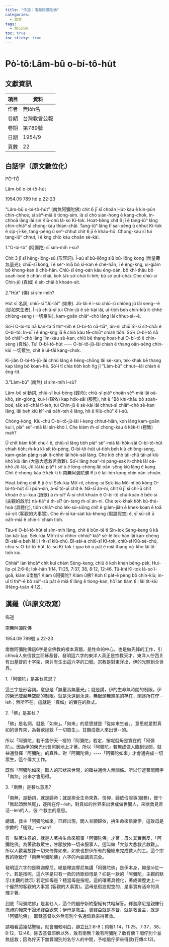 ```yaml
---
title: "佈道：南無阿彌陀佛"
categories:
  - 散文
tags:
  - 無lo̍h名
toc: true
toc_sticky: true
---
```


# Pò͘-tō:Lâm-bû o-bí-tô-hu̍t

## 文獻資訊

| 項目 | 資料 |
|---|---|
| 作者 | 無lo̍h名 |
| 卷期 | 台灣教會公報 |
| 卷期 | 第789號 |
| 日期 | 1954/9 |
| 頁數 | 22 |

## 白話字（原文數位化）

PÒ͘-TŌ

Lâm-bû o-bí-tô-hu̍t

1954.09 789 hō p.22-23

"Lâm-bû o-bí-tô-hu̍t" (南無阿彌陀佛) chit 6 jī sī choân Hu̍t-kàu ê kin-pún chin-chhoé, sī sèⁿ-miā ê tiong-sim. iā sī chò sian-hong ê kang-chok, ín-chhoā lâng lâi sìn Kiù-chú Iâ-so͘ Ki-tok. Hoat-bêng chit 6 jī ê tang-iûⁿ lâng chin-chiàⁿ sī chong-kàu thian-châi. Tang-iûⁿ lâng tī sai-pêng ū chhut Ki-tok ê si̍p-jī-kè, tang-pêng ū seⁿ-chhut chit 6 jī ê kháu-hō. Chong-kàu sī tuì tang-iûⁿ chhut, i ê kng chiò kàu choân sè-kài.

1."O-bí-tô" (阿彌陀) sī sím-mi̍h ì-sù?

Chit 3 jī sī hêng-iông-sû (形容詞). Ì-sù sī bû-liōng siū bû-liōng kong (無量壽無量光); chiū-sī kóng, i ê sèⁿ-miā bô sî-kan ê chè-hān, i ê êng-kng, ui-giâm bô khong-kan ê chè-hān. Chiū-sī éng-oán kàu éng-oán, bô khí-thâu bô soah-boé ê chûn-chāi, koh ta̍k só͘-chāi tī-teh; bû só͘ put-chāi. Che chiū-sī Chin-jû (真如) ê si̍t-chāi ê khoán-sit.

2."Hu̍t" (佛) sī sím-mi̍h?

Hu̍t sī 名詞, chiū-sī "Jû-lâi" (如來). Jû-lâi ê ì-sù chiū-sī chiông jû lâi seng--ê (從如來生者). Ì-sù chiū-sī tuì Chin-jû ê sè-kài lâi, uī-tio̍h beh chín-kiù it-chhè chiòng-seng (一切眾生), kam-goān chiâⁿ-chò lâng lâi chhut-sì--ê.

Só͘-í O-bí-tô nā kan-ta tī thiⁿ-ni̍h ê O-bí-tô nā-tiāⁿ, án-ni chiū m̄-sī si̍t-chāi ê O-bí-tô. In-uī i ê êng-kng iā ē chiò kàu tē-chiūⁿ chiah tio̍h. Só͘-í O-bí-tô nā bô chiâⁿ-chò lâng lîm-kàu sè-kan, chiū bē thang hoat-hui O-bí-tô ê chin-sèng (真性). Tuì O-bí-tô-hu̍t ---- O-bí-tô-jû-lâi chiah ē thang oân-sêng chin-kiú 一切眾生, chit ê uí-tāi kang-chok.

Kì-jiân O-bí-tô-jû-lâi chhú lâng ê hêng-chōng lâi sè-kan, tek-khak bē thang kap lâng bô koan-hē. Só͘-í tī chia tio̍h koh n̄g jī "Lâm-bû" chhut--lâi chiah ē ēng-tit.

3."Lâm-bû" (南無) sī sím-mi̍h ì-sù?

Lâm-bû sī 動詞, chiū-sī kui-bēng (歸命); chiū-sī piàⁿ choân sèⁿ-miā lâi oá-khò, sìn-gióng, kui-i (歸依) kap ho̍k-sāi (服務), hit ê "Bô khí-thâu bô soah-boé, ta̍k só͘-chāi tī-teh, tuì Chin-jû ê sè-kài lâi chhut-sì chiâⁿ-chò sè-kan lâng, lâi beh kiù kìⁿ-nā oa̍h-teh ê lâng, hit ê Kiù-chú" ê ì-sù.

Chóng-kóng, Kiù-chú O-bí-tô-jû-lâi í-keng chhut-hiān, koh lâng kam-goān kui i, piàⁿ sèⁿ-miā lâi sìn-khò i. Che kiám m̄-sī chong-kàu ê ke̍k-tì (極致) mah?

Ū chi̍t tiám tio̍h chù-ì ê, chiū-sī lâng tio̍h piàⁿ sèⁿ-miā lâi ho̍k-sāi O-bí-tô-hu̍t chiah tio̍h; m̄-kú kî-si̍t tò-péng, O-bí-tô-hu̍t uī-tio̍h beh kiù chiòng-seng, kam-goān pàng-sak it-chhè lâi ho̍k-sāi lâng. Che kiò chò tāi-chû tāi-pi kiù khó͘ kiù lān (大慈大悲救苦救難). Só͘-í lâng hoaⁿ-hí pàng-sak it-chhè lâi oá-khò Jû-lâi, Jû-lâi iā piàⁿ i só͘ ū ê lóng-chóng lâi oân-sêng kiù lâng ê kang. Chit ê chong-kàu ê ke̍k-tì tī 南無阿彌陀佛 6 jī ê lāi-bīn kóng chin oân-choân.

Hoat-bêng chit 6 jī ê sī Sek-kia Mô͘-nî, chóng-sī Sek-kia Mô͘-nî bô kóng O-bí-tô-hu̍t sī i pún-sin, á-sī tó-uī chi̍t ê. Nā-sī án-ni, chit 6 jī sī chí-ū chi̍t khoán ê si-koa (詩歌) á m̄-sī? Á-sī chi̍t khoán ê O-bí-tô chú-koan ê be̍k-sī (主觀的啟示) nā-tiāⁿ á m̄-sī? ún-tàng m̄-sī án-ni. Che tek-khak tio̍h kū-thé-hoà (具體化), tio̍h chiâⁿ-chò le̍k-sú-siōng chi̍t ê giâm-jiân ê khek-koan ê toā sū-si̍t (客觀的大事實). Che m̄-sī ká-siat ká-khong (假設假空) ê, sī sū-si̍t ū oa̍h-miā ê chin-lí chiah tio̍h.

Tàu-tí O-bí-tô-hu̍t sī sím-mi̍h lâng, chit ê būn-tê tī Sin-iok Sèng-keng ū kā lán kái-tap. Sek-kia Mô͘-nî sī chhin-chhiūⁿ kiâⁿ sé-lé Iok-hān lâi kan-chèng Bí-sài-a beh lâi; i m̄-sī kiù-chú. Bí-sài-a chiū-sī Ki-tok, chiū-sī Kiù-sè-chú, chiū-sī O-bí-tô-hu̍t. Iâ-so͘ Ki-tok í-goā bô ū pa̍t ê miâ thang oá-khò lâi tit-tio̍h kiù.

Chhiáⁿ lán khoàⁿ chit kuí chām Sèng-keng, chiū ē koh khah bêng-pe̍k, Hui-li̍p-pí 2:6-8; Iok-hān 1:14, 11:25, 7:37, 38, 8:12, 12:46. Tû-khì Ki-tok Iâ-so͘ í-goā, kiám ū南無? Kiám ū阿彌陀? Kiám ū佛? Koh tī pa̍t-ê pèng bô chín-kiù; in-uī tī thiⁿ-ē bô siúⁿ-sù pa̍t ê miâ tī lâng ê tiong-kan, hō͘ lán tiàm tī i lâi tit-kiù (Hēng-toān 4:12).

## 漢羅（Ùi原文改寫）

佈道

南無阿彌陀佛

1954.09 789號 p.22-23

南無阿彌陀佛這6字是全佛教的根本真髓，是性命的中心。也是做先鋒的工作，引chhoā人來信救主耶穌基督。發明這六字的東洋人真正是宗教天才。東洋人佇西爿有出基督的十字架，東爿有生出這六字的口號。宗教是對東洋出，伊的光照到全世界。

1.「阿彌陀」是甚乜意思？

這三字是形容詞。意思是「無量壽無量光」；就是講，伊的生命無時間的制限，伊的榮光威嚴無空間的制限。就是永遠到永遠，無起頭無煞尾的存在，閣逐所在佇--leh；無所不在。這就是「真如」的實在的款式。

2.「佛」是甚乜？

「佛」是名詞，就是「如來」。「如來」的意思就是「從如來生者」。意思就是對真如的世界來，為著欲拯救「一切眾生」，甘願成做人來出世--的。

所以「阿彌陀」若干焦佇天--裡的「阿彌陀」若定，按呢就毋是實在的「阿彌陀」。因為伊的榮光也會照到地上才著。所以「阿彌陀」若無成做人臨到世間，就袂通發揮「阿彌陀」的真性。對「阿彌陀佛」----「阿彌陀如來」才會通完成一切眾生，這个偉大工作。

既然「阿彌陀如來」取人的形狀來世間，的確袂通佮人無關係。所以佇遮著閣兩字「南無」出來才會用得。

3.「南無」是甚乜意思?

「南無」是動詞，就是歸命；就是拚全生命來靠，信仰，歸依佮服事(服務)，彼个「無起頭無煞尾」，逐所在佇--leh，對真如的世界來出世成做世間人，來欲救見若活--leh的人，彼 个救主的意思。

總講，救主「阿彌陀如來」已經出現，閣人甘願歸依，拚生命來信靠伊。這敢毋是宗教的「極致」--mah?

有一點著注意的，就是人著拚生命來服事「阿彌陀佛」才著；毋久其實倒反，「阿彌陀佛」為著欲救眾生，甘願放拺一切來服事人。這叫做「大慈大悲救苦救難」。所以人歡喜放拺一切來倚靠如來，如來也拚伊所有的攏總來完成救人的工。這个宗教的極致佇「南無阿彌陀佛」六字的內面講真完全。

發明這六字的是釋迦摩尼，總是釋迦摩尼無講「阿彌陀佛」是伊本身，抑是tó位一个。若是按呢，這六字是只有一款的詩歌抑毋是？抑是一款的「阿彌陀」主觀的默示(主觀的啟示) 若定抑毋是？穩當毋是按呢。這的確著具體化，著成做歷史上一个儼然的客觀的大事實 (客觀的大事實)。這毋是假設假空的，是事實有活命的真理才著。

到底「阿彌陀佛」是甚乜人，這个問題佇新約聖經有共咱解答。釋迦摩尼是親像行洗禮約翰來干證米賽亞欲來；伊毋是救主。彌賽亞就是基督，就是救世主，就是「阿彌陀佛」。耶穌基督以外無有別个名通倚靠來得著救。

請咱看這幾站聖經，就會閣較明白，腓立比2:6-8；約翰1:14，11:25，7:37，38，8:12，12:46。除去基督耶穌以外，敢有南無？敢有阿彌陀？敢有佛？閣佇別个並無拯救；因為佇天下無賞賜別的名佇人的中間，予咱踮佇伊來得救(行傳4:12)。
